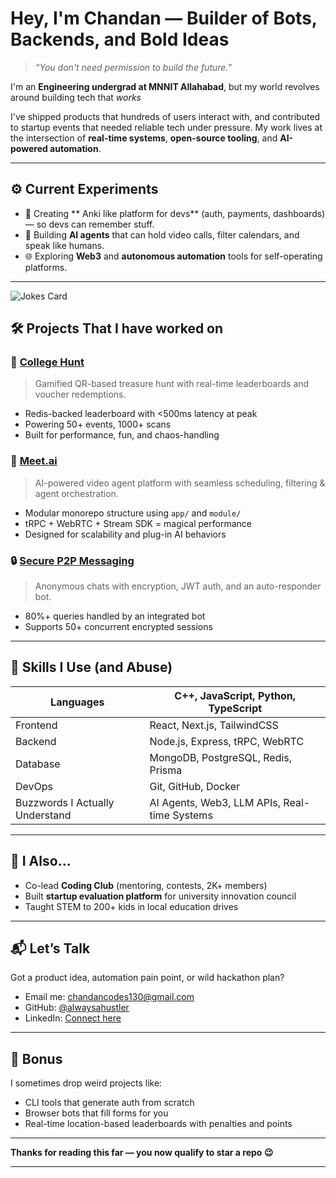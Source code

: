 # Hey, I'm Chandan — Builder of Bots, Backends, and Bold Ideas

> *“You don't need permission to build the future.”*

I'm an **Engineering undergrad at MNNIT Allahabad**, but my world revolves around building tech that *works* 

I've shipped products that hundreds of users interact with, and contributed to startup events that needed reliable tech under pressure. My work lives at the intersection of **real-time systems**, **open-source tooling**, and **AI-powered automation**.

---

## ⚙️ Current Experiments

- 🧱 Creating ** Anki like platform for devs** (auth, payments, dashboards) — so devs can remember stuff. 
- 🤖 Building **AI agents** that can hold video calls, filter calendars, and speak like humans.
- 🌐 Exploring **Web3** and **autonomous automation** tools for self-operating platforms.

---
<!-- Markdown -->

![Jokes Card](https://readme-jokes.vercel.app/api)
## 🛠️ Projects That I have worked on

### 🎯 [College Hunt](https://github.com/ChandanYadav13/College-Hunt)
> Gamified QR-based treasure hunt with real-time leaderboards and voucher redemptions.

- Redis-backed leaderboard with <500ms latency at peak
- Powering 50+ events, 1000+ scans
- Built for performance, fun, and chaos-handling

### 🎥 [Meet.ai](https://github.com/PiyushM12/meet.ai)
> AI-powered video agent platform with seamless scheduling, filtering & agent orchestration.

- Modular monorepo structure using `app/` and `module/`
- tRPC + WebRTC + Stream SDK = magical performance
- Designed for scalability and plug-in AI behaviors

### 🔒 [Secure P2P Messaging](https://github.com/ChandanYadav13/Secure-Anonymous-Messaging)
> Anonymous chats with encryption, JWT auth, and an auto-responder bot.

- 80%+ queries handled by an integrated bot
- Supports 50+ concurrent encrypted sessions

---

## 📡 Skills I Use (and Abuse)

| Languages    | C++, JavaScript, Python, TypeScript |
|--------------|-------------------------------------|
| Frontend     | React, Next.js, TailwindCSS         |
| Backend      | Node.js, Express, tRPC, WebRTC      |
| Database     | MongoDB, PostgreSQL, Redis, Prisma  |
| DevOps       | Git, GitHub, Docker                 |
| Buzzwords I Actually Understand | AI Agents, Web3, LLM APIs, Real-time Systems |

---

## 👥 I Also...

- Co-lead **Coding Club** (mentoring, contests, 2K+ members)
- Built **startup evaluation platform** for university innovation council
- Taught STEM to 200+ kids in local education drives
---

## 📬 Let’s Talk

Got a product idea, automation pain point, or wild hackathon plan?

- Email me: [chandancodes130@gmail.com](mailto:chandancodes130@gmail.com)
- GitHub: [@alwaysahustler](https://github.com/alwaysahustler)
- LinkedIn: [Connect here](https://www.linkedin.com/in/chandan-yadav-823545152/)

---

## 🌌 Bonus

I sometimes drop weird projects like:

- CLI tools that generate auth from scratch
- Browser bots that fill forms for you
- Real-time location-based leaderboards with penalties and points

---

**Thanks for reading this far — you now qualify to star a repo 😉**

---
